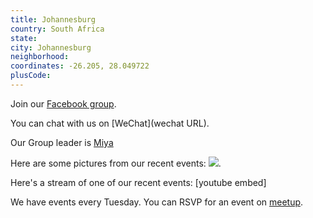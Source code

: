 ```yaml
---
title: Johannesburg
country: South Africa
state: 
city: Johannesburg
neighborhood: 
coordinates: -26.205, 28.049722
plusCode:
---
```

Join our [Facebook group](https://www.facebook.com/groups/free.code.camp.johannesburg).

You can chat with us on [WeChat](wechat URL).

Our Group leader is [Miya](freecodecamp.org/miya)

Here are some pictures from our recent events:
![](https://scontent-dft4-2.xx.fbcdn.net/v/t31.0-8/17192044_10154286752670785_1542908279625685518_o.jpg?oh=7baa813a64691e9d7c806c2c00354539&oe=5994B026).

Here's a stream of one of our recent events:
[youtube embed]

We have events every Tuesday. You can RSVP for an event on [meetup](meetupurl).
